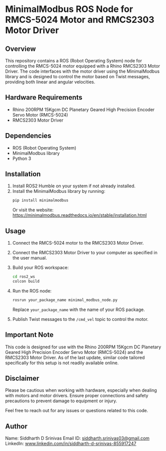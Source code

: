 # MinimalModbus ROS Node for RMCS-5024 Motor and RMCS2303 Motor Driver

## Overview
This repository contains a ROS (Robot Operating System) node for controlling the RMCS-5024 motor equipped with a Rhino RMCS2303 Motor Driver. The code interfaces with the motor driver using the MinimalModbus library and is designed to control the motor based on Twist messages, providing both linear and angular velocities.

## Hardware Requirements
- Rhino 200RPM 15Kgcm DC Planetary Geared High Precision Encoder Servo Motor (RMCS-5024)
- RMCS2303 Motor Driver

## Dependencies
- ROS (Robot Operating System)
- MinimalModbus library
- Python 3

## Installation
1. Install ROS2 Humble on your system if not already installed.
2. Install the MinimalModbus library by running:
   ```bash
   pip install minimalmodbus
   ```
   Or visit the website: https://minimalmodbus.readthedocs.io/en/stable/installation.html

## Usage
1. Connect the RMCS-5024 motor to the RMCS2303 Motor Driver.
2. Connect the RMCS2303 Motor Driver to your computer as specified in the user manual.
3. Build your ROS workspace:
   ```bash
   cd ros2_ws
   colcon build
   ```
4. Run the ROS node:
   ```bash
   rosrun your_package_name minimal_modbus_node.py
   ```
   Replace `your_package_name` with the name of your ROS package.

5. Publish Twist messages to the `/cmd_vel` topic to control the motor.

## Important Note
This code is designed for use with the Rhino 200RPM 15Kgcm DC Planetary Geared High Precision Encoder Servo Motor (RMCS-5024) and the RMCS2303 Motor Driver. As of the last update, similar code tailored specifically for this setup is not readily available online.

## Disclaimer
Please be cautious when working with hardware, especially when dealing with motors and motor drivers. Ensure proper connections and safety precautions to prevent damage to equipment or injury.

Feel free to reach out for any issues or questions related to this code.

## Author
Name: Siddharth D Srinivas
Email ID: siddharth.srinivas03@gmail.com
LinkedIn: www.linkedin.com/in/siddharth-d-srinivas-855917247
